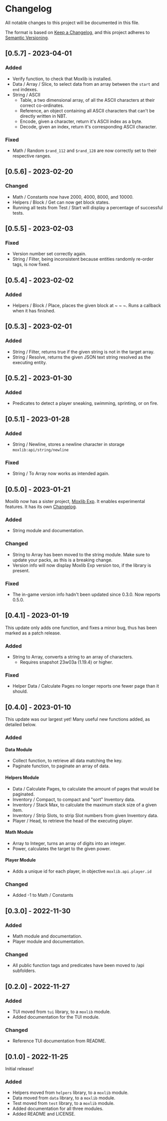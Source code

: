 # Changelog

All notable changes to this project will be documented in this file.

The format is based on [Keep a Changelog](https://keepachangelog.com/en/1.0.0/),
and this project adheres to [Semantic Versioning](https://semver.org/spec/v2.0.0.html).

## [0.5.7] - 2023-04-01
### Added
- Verify function, to check that Moxlib is installed.
- Data / Array / Slice, to select data from an array between the `start` and `end` indexes.
- String / ASCII
  - Table, a two dimensional array, of all the ASCII characters at their correct co-ordinates.
  - Reference, an object containing all ASCII characters that can't be directly written in NBT.
  - Encode, given a character, return it's ASCII index as a byte.
  - Decode, given an index, return it's corresponding ASCII character.

### Fixed
- Math / Random `$rand_112` and `$rand_128` are now correctly set to their respective ranges.

## [0.5.6] - 2023-02-20
### Changed
- Math / Constants now have 2000, 4000, 8000, and 10000.
- Helpers / Block / Get can now get block states.
- Running all tests from Test / Start will display a percentage of successful tests.

## [0.5.5] - 2023-02-03
### Fixed
- Version number set correctly again.
- String / Filter, being inconsistent because entities randomly re-order tags, is now fixed.

## [0.5.4] - 2023-02-02
### Added
- Helpers / Block / Place, places the given block at ~ ~ ~. Runs a callback when it has finished.

## [0.5.3] - 2023-02-01
### Added
- String / Filter, returns true if the given string is not in the target array.
- String / Resolve, returns the given JSON text string resolved as the executing entity.

## [0.5.2] - 2023-01-30
### Added
- Predicates to detect a player sneaking, swimming, sprinting, or on fire.

## [0.5.1] - 2023-01-28
### Added
- String / Newline, stores a newline character in storage `moxlib:api/string/newline`

### Fixed
- String / To Array now works as intended again.

## [0.5.0] - 2023-01-21
Moxlib now has a sister project, [Moxlib Exp](https://github.com/moxvallix/moxlib-exp).
It enables experimental features. It has its own [Changelog](https://github.com/moxvallix/moxlib-exp/blob/main/CHANGELOG.md).

### Added
- String module and documentation.

### Changed
- String to Array has been moved to the string module. Make sure to update your packs, as this is a breaking change.
- Version info will now display Moxlib Exp version too, if the library is present.

### Fixed
- The in-game version info hadn't been updated since 0.3.0. Now reports 0.5.0.

## [0.4.1] - 2023-01-19
This update only adds one function, and fixes a minor bug, thus has been marked as a patch release.

### Added
- String to Array, converts a string to an array of characters.
  - Requires snapshot 23w03a (1.19.4) or higher.

### Fixed
- Helper Data / Calculate Pages no longer reports one fewer page than it should.

## [0.4.0] - 2023-01-10
This update was our largest yet! Many useful new functions added, as detailed below.

### Added
#### Data Module
- Collect function, to retrieve all data matching the key.
- Paginate function, to paginate an array of data.
#### Helpers Module
- Data / Calculate Pages, to calculate the amount of pages that would be paginated.
- Inventory / Compact, to compact and "sort" Inventory data.
- Inventory / Stack Max, to calculate the maximum stack size of a given item.
- Inventory / Strip Slots, to strip Slot numbers from given Inventory data.
- Player / Head, to retrieve the head of the executing player.
#### Math Module
- Array to Integer, turns an array of digits into an integer.
- Power, calculates the target to the given power.
#### Player Module
- Adds a unique id for each player, in objective `moxlib.api.player.id`

### Changed
- Added -1 to Math / Constants

## [0.3.0] - 2022-11-30
### Added
- Math module and documentation.
- Player module and documentation.

### Changed
- All public function tags and predicates have been moved to /api subfolders.

## [0.2.0] - 2022-11-27
### Added
- TUI moved from `tui` library, to a `moxlib` module.
- Added documentation for the TUI module.

### Changed
- Reference TUI documentation from README.

## [0.1.0] - 2022-11-25
Initial release!

### Added
- Helpers moved from `helpers` library, to a `moxlib` module.
- Data moved from `data` library, to a `moxlib` module.
- Test moved from `test` library, to a `moxlib` module.
- Added documentation for all three modules.
- Added README and LICENSE.